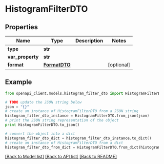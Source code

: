 # HistogramFilterDTO


## Properties
Name | Type | Description | Notes
------------ | ------------- | ------------- | -------------
**type** | **str** |  | 
**var_property** | **str** |  | 
**format** | [**FormatDTO**](FormatDTO.md) |  | [optional] 

## Example

```python
from openapi_client.models.histogram_filter_dto import HistogramFilterDTO

# TODO update the JSON string below
json = "{}"
# create an instance of HistogramFilterDTO from a JSON string
histogram_filter_dto_instance = HistogramFilterDTO.from_json(json)
# print the JSON string representation of the object
print HistogramFilterDTO.to_json()

# convert the object into a dict
histogram_filter_dto_dict = histogram_filter_dto_instance.to_dict()
# create an instance of HistogramFilterDTO from a dict
histogram_filter_dto_from_dict = HistogramFilterDTO.from_dict(histogram_filter_dto_dict)
```
[[Back to Model list]](../README.md#documentation-for-models) [[Back to API list]](../README.md#documentation-for-api-endpoints) [[Back to README]](../README.md)


